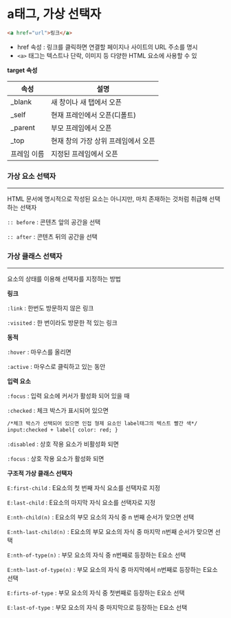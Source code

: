 # a태그, 가상 선택자

```html
<a href="url">링크</a>
```

- href 속성 : 링크를 클릭하면 연결할 페이지나 사이트의 URL 주소를 명시
- `<a>` 태그는 텍스트나 단락, 이미지 등 다양한 HTML 요소에 사용할 수 있

**target 속성**

| 속성        | 설명                                |
| ----------- | ----------------------------------- |
| \_blank     | 새 창이나 새 탭에서 오픈            |
| \_self      | 현재 프레인에서 오픈(디폴트)        |
| \_parent    | 부모 프레임에서 오픈                |
| \_top       | 현재 창의 가장 상위 프레임에서 오픈 |
| 프레임 이름 | 지정된 프레임에서 오픈              |

### 가상 요소 선택자

---

HTML 문서에 명시적으로 작성된 요소는 아니지만, 마치 존재하는 것처럼 취급해 선택하는 선택자

`:: before` : 콘텐츠 앞의 공간을 선택

`:: after` : 콘텐츠 뒤의 공간을 선택

### 가상 클래스 선택자

---

요소의 상태를 이용해 선택자를 지정하는 방법

**링크**

`:link` : 한번도 방문하지 않은 링크

`:visited` : 한 번이라도 방문한 적 있는 링크

**동적**

`:hover` : 마우스를 올리면

`:active` : 마우스로 클릭하고 있는 동안

**입력 요소**

`:focus` : 입력 요소에 커서가 활성화 되어 있을 때

`:checked` : 체크 박스가 표시되어 있으면

```html
/*체크 박스가 선택되어 있으면 인접 형제 요소인 label태그의 텍스트 빨간 색*/
input:checked + label{ color: red; }
```

`:disabled` : 상호 작용 요소가 비활성화 되면

`:focus` : 상호 작용 요소가 활성화 되면

**구조적 가상 클래스 선택자**

`E:first-child` : E요소의 첫 번째 자식 요소를 선택자로 지정

`E:last-child` : E요소의 마지막 자식 요소를 선택자로 지정

`E:nth-child(n)` : E요소의 부모 요소의 자식 중 n 번째 순서가 맞으면 선택

`E:nth-last-child(n)` : E요소의 부모 요소의 자식 중 마지막 n번째 순서가 맞으면 선택

`E:nth-of-type(n)` : 부모 요소의 자식 중 n번째로 등장하는 E요소 선택

`E:nth-last-of-type(n)` : 부모 요소의 자식 중 마지막에서 n번째로 등장하는 E요소 선택

`E:firts-of-type` : 부모 요소의 자식 중 첫번째로 등장하는 E요소 선택

`E:last-of-type` : 부모 요소의 자식 중 마지막으로 등장하는 E요소 선택

